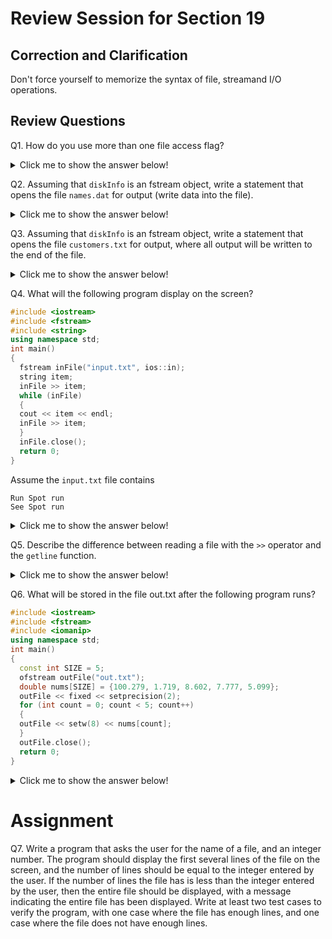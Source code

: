 # Review Session for Section 19

## Correction and Clarification

Don't force yourself to memorize the syntax of file, streamand I/O operations. 

## Review Questions


Q1. How do you use more than one file access flag?


<details>

<summary> Click me to show the answer below!</summary>


Use `|` operator. For example:

```
fstream dataFile;
dataFile.open("info.txt", ios::in | ios::out);
```
This statement opens the file info.txt in both input and output modes. This means data may be written to and read from the file.

Note that, this is not the only solution.
</details>

 

Q2. Assuming that `diskInfo` is an fstream object, write a statement that opens the file `names.dat` for output (write data into the file).


<details>

<summary> Click me to show the answer below!</summary>

```
diskInfo.open("names.dat", ios::out);
```
Note that, this is not the only solution. 
</details>




Q3. Assuming that `diskInfo` is an fstream object, write a statement that opens the file `customers.txt` for output, where all output will be written to the end of the file.



<details>

<summary> Click me to show the answer below!</summary>

```
diskInfo.open("customers.txt", ios::out | ios::app );
```

Note that, this is not the only solution. 
</details>



Q4. What will the following program display on the screen?
``` cpp
#include <iostream>
#include <fstream>
#include <string>
using namespace std;
int main()
{
  fstream inFile("input.txt", ios::in);
  string item;
  inFile >> item;
  while (inFile)
  {
  cout << item << endl;
  inFile >> item;
  }
  inFile.close();
  return 0;
}
```
Assume the `input.txt` file contains 

```
Run Spot run
See Spot run

```



<details>

<summary> Click me to show the answer below!</summary>

```
Run
Spot
run
See
Spot
run
```

Explanation: `>>` will collect data from the file  `input.txt` through the `inFile` stream, and whenever `>>` run into space, it will stop collecting. 

</details>



Q5. Describe the difference between reading a file with the `>>` operator and the `getline` function.

<details>

<summary> Click me to show the answer below!</summary>

`>>` operator only consider the space character as a delimiter and will not read it from a file, while `getline` will collect text from a file line by line including the space character. 


</details>

Q6. What will be stored in the file out.txt after the following program runs?

```cpp
#include <iostream>
#include <fstream>
#include <iomanip>
using namespace std;
int main()
{
  const int SIZE = 5;
  ofstream outFile("out.txt");
  double nums[SIZE] = {100.279, 1.719, 8.602, 7.777, 5.099};
  outFile << fixed << setprecision(2);
  for (int count = 0; count < 5; count++)
  {
  outFile << setw(8) << nums[count];
  }
  outFile.close();
  return 0;
}


```

<details>

<summary> Click me to show the answer below!</summary>

```
  100.28    1.72    8.60    7.78    5.10
```

</details>

# Assignment 

Q7. Write a program that asks the user for the name of a file, and an integer number. The program should display the first several lines of the file on the screen, and the number of lines should be equal to the integer entered by the user.
If the number of lines the file has is less than the integer entered by the user, then the entire file should be displayed, with a message indicating the entire
file has been displayed. Write at least two test cases to verify the program, with one case where the file has enough lines, and one case where the file does not have enough lines. 

